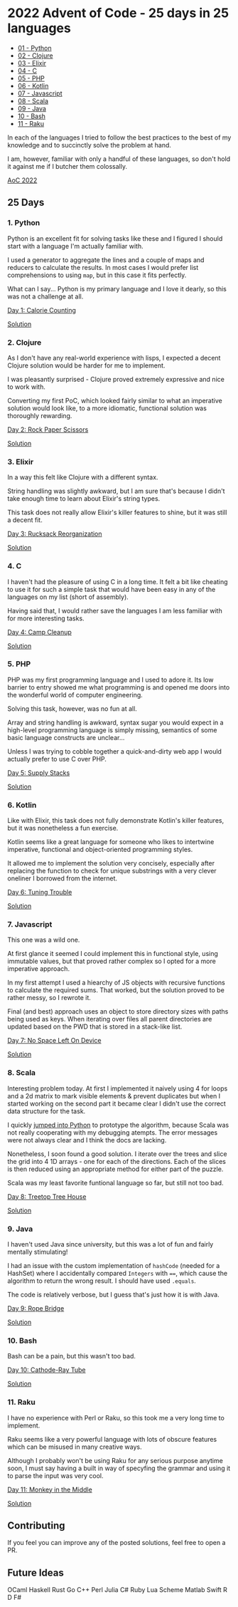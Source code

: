 # 2022 Advent of Code - 25 days in 25 languages

- [01 - Python](#1-python)
- [02 - Clojure](#2-clojure)
- [03 - Elixir](#3-elixir)
- [04 - C](#4-c)
- [05 - PHP](#5-php)
- [06 - Kotlin](#6-kotlin)
- [07 - Javascript](#7-javascript)
- [08 - Scala](#8-scala)
- [09 - Java](#9-java)
- [10 - Bash](#10-bash)
- [11 - Raku](#11-raku)


In each of the languages I tried to follow the best practices to
the best of my knowledge and to succinctly solve the problem at
hand.

I am, however, familiar with only a handful of these languages, so
don't hold it against me if I butcher them colossally.

[AoC 2022](https://adventofcode.com/2022)

## 25 Days
### 1. Python
Python is an excellent fit for solving tasks like these and
I figured I should start with a language I'm actually familiar
with.

I used a generator to aggregate the lines and a couple of maps
and reducers to calculate the results. In most cases I would
prefer list comprehensions to using `map`, but in this case
it fits perfectly.

What can I say... Python is my primary language and I love it dearly,
so this was not a challenge at all.

[Day 1: Calorie Counting](https://adventofcode.com/2022/day/1)

[Solution](01/)

### 2. Clojure
As I don't have any real-world experience with lisps, I expected a decent Clojure solution would be harder for me to implement.

I was pleasantly surprised - Clojure proved extremely expressive and nice to work with.

Converting my first PoC, which looked fairly similar to
what an imperative solution would look like,
to a more idiomatic, functional solution was thoroughly rewarding.

[Day 2: Rock Paper Scissors](https://adventofcode.com/2022/day/2)

[Solution](02/)

### 3. Elixir
In a way this felt like Clojure with a different syntax.

String handling was slightly awkward, but I am sure that's because I didn't take enough time
to learn about Elixir's string types.

This task does not really allow Elixir's killer features to shine, but it was still a decent fit.

[Day 3: Rucksack Reorganization](https://adventofcode.com/2022/day/3)

[Solution](03/)

### 4. C
I haven't had the pleasure of using C in a long time. It felt a bit like cheating to use
it for such a simple task that would have been easy in any of the languages on my list (short of assembly).

Having said that, I would rather save the languages I am less familiar with for more interesting tasks.

[Day 4: Camp Cleanup](https://adventofcode.com/2022/day/4)

[Solution](04/)

### 5. PHP
PHP was my first programming language and I used to adore it. 
Its low barrier to entry showed me what programming is and opened me doors into the wonderful world of computer engineering.

Solving this task, however, was no fun at all.

Array and string handling is awkward, syntax sugar you would
expect in a high-level programming language is simply missing,
semantics of some basic language constructs are unclear...

Unless I was trying to cobble together a quick-and-dirty web app
I would actually prefer to use C over PHP.


[Day 5: Supply Stacks](https://adventofcode.com/2022/day/5)

[Solution](05/)

### 6. Kotlin
Like with Elixir, this task does not fully demonstrate
Kotlin's killer features, but it was nonetheless a fun exercise.

Kotlin seems like a great language for someone who likes to
intertwine imperative, functional and object-oriented programming
styles.

It allowed me to implement the solution very concisely,
especially after replacing the function to check for unique
substrings with a very clever oneliner I borrowed from the
internet.

[Day 6: Tuning Trouble](https://adventofcode.com/2022/day/6)

[Solution](06/)

### 7. Javascript
This one was a wild one.

At first glance it seemed I could implement this in functional style,
using immutable values, but that proved rather complex so I opted for
a more imperative approach.

In my first attempt I used a hiearchy of JS objects with recursive
functions to calculate the required sums. That worked, but the
solution proved to be rather messy, so I rewrote it.

Final (and best) approach uses an object to store directory sizes with
paths being used as keys. When iterating over files all parent directories
are updated based on the PWD that is stored in a stack-like list.

[Day 7: No Space Left On Device](https://adventofcode.com/2022/day/7)

[Solution](07/)

### 8. Scala
Interesting problem today. At first I implemented it naively using 4 for loops
and a 2d matrix to mark visible elements & prevent duplicates
but when I started working on the second part it became clear I didn't use the
correct data structure for the task.

I quickly [jumped into Python](08/extras/solution.py) to prototype the algorithm,
because Scala was not really cooperating with my debugging atempts.
The error messages were not always clear and I think the docs are lacking.

Nonetheless, I soon found a good solution. I iterate over the trees and slice the grid
into 4 1D arrays - one for each of the directions. Each of the slices is then reduced
using an appropriate method for either part of the puzzle.

Scala was my least favorite funtional language so far, but still not too bad.

[Day 8: Treetop Tree House](https://adventofcode.com/2022/day/8)

[Solution](08/)

### 9. Java
I haven't used Java since university, but this was a lot of fun and fairly mentally
stimulating!

I had an issue with the custom implementation of `hashCode` (needed for a HashSet)
where I accidentally compared `Integers` with `==`, which cause the algorithm to
return the wrong result. I should have used `.equals`.

The code is relatively verbose, but I guess that's just how it is with Java.

[Day 9: Rope Bridge](https://adventofcode.com/2022/day/9)

[Solution](09/)

### 10. Bash
Bash can be a pain, but this wasn't too bad.

[Day 10: Cathode-Ray Tube](https://adventofcode.com/2022/day/10)

[Solution](10/)

### 11. Raku
I have no experience with Perl or Raku, so this took me a very long
time to implement.

Raku seems like a very powerful language with lots of obscure features
which can be misused in many creative ways.

Although I probably won't be using Raku for any serious purpose anytime soon,
I must say having a built in way of specyfing the grammar and using it to parse
the input was very cool.

[Day 11: Monkey in the Middle](https://adventofcode.com/2022/day/11)

[Solution](11/)


## Contributing
If you feel you can improve any of the posted solutions, feel free to open a PR.


## Future Ideas
OCaml
Haskell
Rust
Go
C++
Perl
Julia
C#
Ruby
Lua
Scheme
Matlab
Swift
R
D
F#
